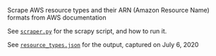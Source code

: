 Scrape AWS resource types and their ARN (Amazon Resource Name) formats from AWS documentation

See [`scraper.py`](/scraper.py) for the scrapy script, and how to run it.

See [`resource_types.json`](/resource_types.json) for the output, captured on July 6, 2020
